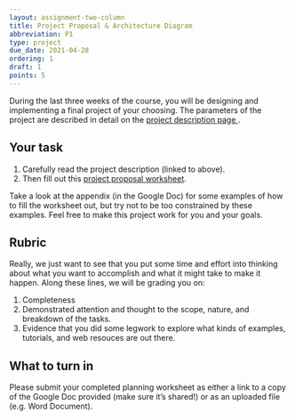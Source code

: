 ```yaml
---
layout: assignment-two-column
title: Project Proposal & Architecture Diagram
abbreviation: P1
type: project
due_date: 2021-04-28
ordering: 1
draft: 1
points: 5
---
```


During the last three weeks of the course, you will be designing and implementing a final project of your choosing. The parameters of the project are described in detail on the <a class="pj" href="../project-description">project description page <i class="fas fa-link" aria-hidden="true"></i></a>.

## Your task
1. Carefully read the project description (linked to above).
2. Then fill out this <a href="https://docs.google.com/document/d/13GhdF06vjr5sPnlUkMXeWTpmGkVSZ3vFc81qr6fQeFQ/edit?usp=sharing" target="_blank">project proposal worksheet</a>. 

Take a look at the appendix (in the Google Doc) for some examples of how to fill the worksheet out, but try not to be too constrained by these examples. Feel free to make this project work for you and your goals.

## Rubric
Really, we just want to see that you put some time and effort into thinking about what you want to accomplish and what it might take to make it happen. Along these lines, we will be grading you on:

1. Completeness
2. Demonstrated attention and thought to the scope, nature, and breakdown of the tasks.
3. Evidence that you did some legwork to explore what kinds of examples, tutorials, and web resouces are out there.

## What to turn in
Please submit your completed planning worksheet as either a link to a copy of the Google Doc provided (make sure it’s shared!) or as an uploaded file (e.g. Word Document).
